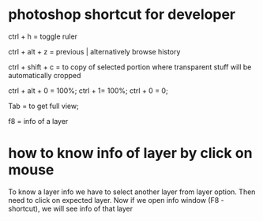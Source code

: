 # photoshop shortcut for developer

ctrl + h = toggle ruler

ctrl + alt + z = previous | alternatively browse history

ctrl + shift + c = to copy of selected portion where transparent stuff will be automatically cropped 

ctrl + alt + 0 = 100%;
ctrl + 1= 100%;
ctrl + 0 = 0;

Tab = to get full view;	

f8 = info of a layer

# how to know info of layer by click on mouse


To know a layer info we have to select another layer from layer option. Then need to click on expected layer. 
Now if we open info window (F8 - shortcut), we will see info of that layer



